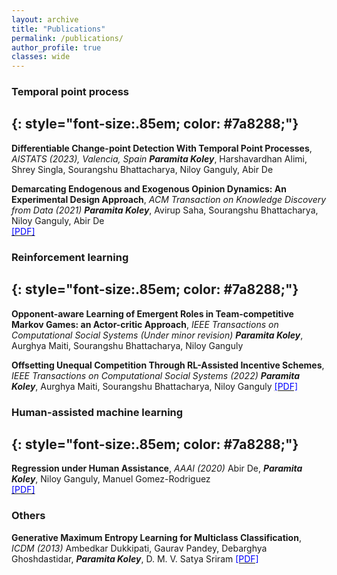 ```yaml
---
layout: archive
title: "Publications"
permalink: /publications/
author_profile: true
classes: wide
---
```


### Temporal point process
{: style="font-size:.85em; color: #7a8288;"}
---

**Differentiable Change-point Detection With Temporal Point Processes**, *AISTATS (2023), Valencia, Spain*
_**Paramita Koley**_, Harshavardhan Alimi, Shrey Singla, Sourangshu Bhattacharya, Niloy Ganguly, Abir De 

**Demarcating Endogenous and Exogenous Opinion Dynamics: An Experimental Design Approach**, *ACM Transaction on Knowledge Discovery from Data (2021)*
_**Paramita Koley**_, Avirup Saha, Sourangshu Bhattacharya, Niloy Ganguly, Abir De  
[<span style="color:blue"> [PDF]</span>](https://dl.acm.org/doi/10.1145/3449361)



### Reinforcement learning
{: style="font-size:.85em; color: #7a8288;"}
---

**Opponent-aware Learning of Emergent Roles in Team-competitive Markov Games: an Actor-critic Approach**, *IEEE Transactions on Computational Social Systems (Under minor revision)*
_**Paramita Koley**_, Aurghya Maiti, Sourangshu Bhattacharya, Niloy Ganguly


**Offsetting Unequal Competition Through RL-Assisted Incentive Schemes**, *IEEE Transactions on Computational Social Systems (2022)*
_**Paramita Koley**_, Aurghya Maiti, Sourangshu Bhattacharya, Niloy Ganguly
[<span style="color:blue"> [PDF]</span>](https://ieeexplore.ieee.org/document/9693521)


### Human-assisted machine learning
{: style="font-size:.85em; color: #7a8288;"}
---

**Regression under Human Assistance**, *AAAI (2020)*
Abir De, _**Paramita Koley**_, Niloy Ganguly, Manuel Gomez-Rodriguez  
[<span style="color:blue"> [PDF]</span>](https://ojs.aaai.org/index.php/AAAI/article/view/5645)


### Others

**Generative Maximum Entropy Learning for Multiclass Classification**, *ICDM (2013)* 
Ambedkar Dukkipati, Gaurav Pandey, Debarghya Ghoshdastidar, _**Paramita Koley**_, D. M. V. Satya Sriram
[<span style="color:blue"> [PDF]</span>](https://ieeexplore.ieee.org/document/6729498)  


